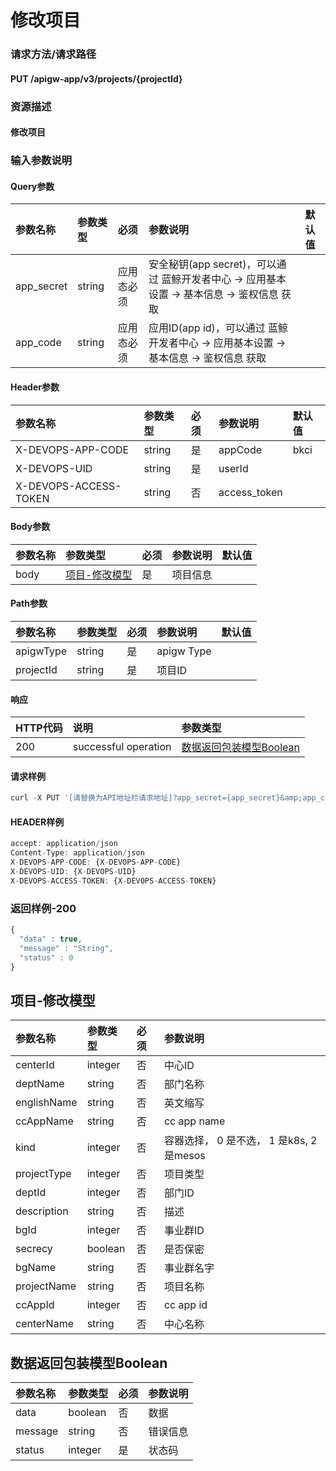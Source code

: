 # 修改项目

### 请求方法/请求路径

#### PUT  /apigw-app/v3/projects/{projectId}

### 资源描述

#### 修改项目

### 输入参数说明

#### Query参数

| 参数名称 | 参数类型 | 必须 | 参数说明 | 默认值 |
| :--- | :--- | :--- | :--- | :--- |
| app\_secret | string | 应用态必须 | 安全秘钥\(app secret\)，可以通过 蓝鲸开发者中心 -&gt; 应用基本设置 -&gt; 基本信息 -&gt; 鉴权信息 获取 |  |
| app\_code | string | 应用态必须 | 应用ID\(app id\)，可以通过 蓝鲸开发者中心 -&gt; 应用基本设置 -&gt; 基本信息 -&gt; 鉴权信息 获取 |  |

#### Header参数

| 参数名称 | 参数类型 | 必须 | 参数说明 | 默认值 |
| :--- | :--- | :--- | :--- | :--- |
| X-DEVOPS-APP-CODE | string | 是 | appCode | bkci |
| X-DEVOPS-UID | string | 是 | userId |  |
| X-DEVOPS-ACCESS-TOKEN | string | 否 | access\_token |  |

#### Body参数

| 参数名称 | 参数类型 | 必须 | 参数说明 | 默认值 |
| :--- | :--- | :--- | :--- | :--- |
| body | [项目-修改模型](xiu-gai-xiang-mu.md) | 是 | 项目信息 |  |

#### Path参数

| 参数名称 | 参数类型 | 必须 | 参数说明 | 默认值 |
| :--- | :--- | :--- | :--- | :--- |
| apigwType | string | 是 | apigw Type |  |
| projectId | string | 是 | 项目ID |  |

#### 响应

| HTTP代码 | 说明 | 参数类型 |
| :--- | :--- | :--- |
| 200 | successful operation | [数据返回包装模型Boolean](xiu-gai-xiang-mu.md) |

#### 请求样例

```javascript
curl -X PUT '[请替换为API地址栏请求地址]?app_secret={app_secret}&amp;app_code={app_code}'
```

#### HEADER样例

```javascript
accept: application/json
Content-Type: application/json
X-DEVOPS-APP-CODE: {X-DEVOPS-APP-CODE}
X-DEVOPS-UID: {X-DEVOPS-UID}
X-DEVOPS-ACCESS-TOKEN: {X-DEVOPS-ACCESS-TOKEN}
```

### 返回样例-200

```javascript
{
  "data" : true,
  "message" : "String",
  "status" : 0
}
```

## 项目-修改模型

| 参数名称 | 参数类型 | 必须 | 参数说明 |
| :--- | :--- | :--- | :--- |
| centerId | integer | 否 | 中心ID |
| deptName | string | 否 | 部门名称 |
| englishName | string | 否 | 英文缩写 |
| ccAppName | string | 否 | cc app name |
| kind | integer | 否 | 容器选择， 0 是不选， 1 是k8s, 2 是mesos |
| projectType | integer | 否 | 项目类型 |
| deptId | integer | 否 | 部门ID |
| description | string | 否 | 描述 |
| bgId | integer | 否 | 事业群ID |
| secrecy | boolean | 否 | 是否保密 |
| bgName | string | 否 | 事业群名字 |
| projectName | string | 否 | 项目名称 |
| ccAppId | integer | 否 | cc app id |
| centerName | string | 否 | 中心名称 |

## 数据返回包装模型Boolean

| 参数名称 | 参数类型 | 必须 | 参数说明 |
| :--- | :--- | :--- | :--- |
| data | boolean | 否 | 数据 |
| message | string | 否 | 错误信息 |
| status | integer | 是 | 状态码 |

